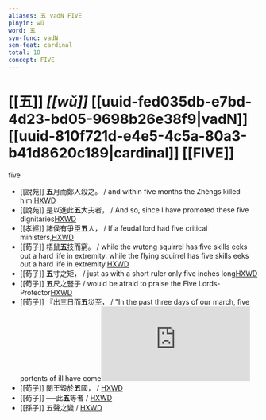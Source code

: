 ```yaml
---
aliases: 五 vadN FIVE
pinyin: wǔ
word: 五
syn-func: vadN
sem-feat: cardinal
total: 10
concept: FIVE 
---
```

# [[五]] *[[wǔ]]*  [[uuid-fed035db-e7bd-4d23-bd05-9698b26e38f9|vadN]] [[uuid-810f721d-e4e5-4c5a-80a3-b41d8620c189|cardinal]] [[FIVE]]
five
 - [[說苑]] **五**月而鄭人殺之。 / and within five months the Zhèngs killed him.[HXWD](https://hxwd.org/textview.html?location=CH1a0907_CHANT_001-34a.28)
 - [[說苑]] 是以進此**五**大夫者，
                     / And so, since I have promoted these five dignitaries[HXWD](https://hxwd.org/textview.html?location=CH1a0907_CHANT_002-7a.45)
 - [[孝經]] 諸侯有爭臣**五**人， / If a feudal lord had five critical ministers,[HXWD](https://hxwd.org/textview.html?location=KR1f0001_tls_015-1a.14)
 - [[荀子]] 梧鼠**五**技而窮。 / while the wutong squirrel has five skills eeks out a hard life in extremity. while the flying squirrel has five skills eeks out a hard life in extremity.[HXWD](https://hxwd.org/textview.html?location=KR3a0002_tls_001-6a.39)
 - [[荀子]] **五**寸之矩，
                     / just as with a short ruler only five inches long[HXWD](https://hxwd.org/textview.html?location=KR3a0002_tls_003-10a.24)
 - [[荀子]] **五**尺之豎子 / would be afraid to praise the Five Lords-Protector[HXWD](https://hxwd.org/textview.html?location=KR3a0002_tls_007-1a.4)
 - [[荀子]] 『出三日而**五**災至，
                     / "In the past three days of our march, five portents of ill have come![HXWD](https://hxwd.org/textview.html?location=KR3a0002_tls_008-11a.32)
 - [[荀子]] 閔王毀於**五**國，
                     / [HXWD](https://hxwd.org/textview.html?location=KR3a0002_tls_009-10a.2)
 - [[荀子]] ──此**五**等者 / [HXWD](https://hxwd.org/textview.html?location=KR3a0002_tls_009-23a.73)
 - [[孫子]] 五聲之變 / [HXWD](https://hxwd.org/textview.html?location=KR3b0003_tls_005-2a.13)